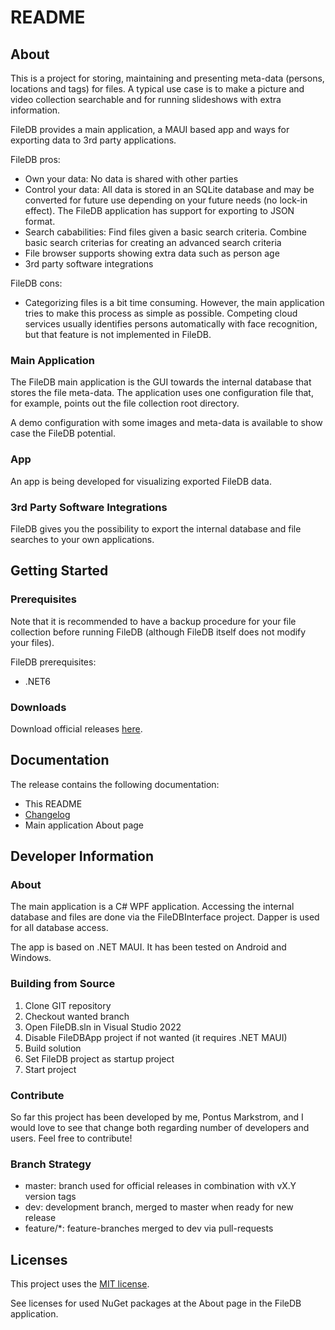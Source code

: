# README #

## About ##

This is a project for storing, maintaining and presenting meta-data (persons, locations and tags) for files. A typical use case is to make a picture and video collection searchable and for running slideshows with extra information.

FileDB provides a main application, a MAUI based app and ways for exporting data to 3rd party applications.

FileDB pros:

* Own your data: No data is shared with other parties
* Control your data: All data is stored in an SQLite database and may be converted for future use depending on your future needs (no lock-in effect). The FileDB application has support for exporting to JSON format.
* Search cababilities: Find files given a basic search criteria. Combine basic search criterias for creating an advanced search criteria
* File browser supports showing extra data such as person age
* 3rd party software integrations

FileDB cons:

* Categorizing files is a bit time consuming. However, the main application tries to make this process as simple as possible. Competing cloud services usually identifies persons automatically with face recognition, but that feature is not implemented in FileDB.

### Main Application ###

The FileDB main application is the GUI towards the internal database that stores the file meta-data. The application uses one configuration file that, for example, points out the file collection root directory.

A demo configuration with some images and meta-data is available to show case the FileDB potential.

### App ###

An app is being developed for visualizing exported FileDB data.

### 3rd Party Software Integrations ###

FileDB gives you the possibility to export the internal database and file searches to your own applications.

## Getting Started ##

### Prerequisites ###

Note that it is recommended to have a backup procedure for your file collection before running FileDB (although FileDB itself does not modify your files).

FileDB prerequisites:

- .NET6

### Downloads ###

Download official releases [here](https://drive.google.com/drive/folders/1GyZpdDcMdUOlvvtwtKUuylazoy7XaIcm).

## Documentation ##

The release contains the following documentation:

* This README
* [Changelog](CHANGES.txt)
* Main application About page

## Developer Information ##

### About ###

The main application is a C# WPF application. Accessing the internal database and files are done via the FileDBInterface project. Dapper is used for all database access.

The app is based on .NET MAUI. It has been tested on Android and Windows.

### Building from Source ###

1. Clone GIT repository
2. Checkout wanted branch
3. Open FileDB.sln in Visual Studio 2022
4. Disable FileDBApp project if not wanted (it requires .NET MAUI)
5. Build solution
6. Set FileDB project as startup project
7. Start project

### Contribute ###

So far this project has been developed by me, Pontus Markstrom, and I would love to see that change both regarding number of developers and users. Feel free to contribute!

### Branch Strategy ###

* master: branch used for official releases in combination with vX.Y version tags
* dev: development branch, merged to master when ready for new release
* feature/*: feature-branches merged to dev via pull-requests

## Licenses ##

This project uses the [MIT license](LICENSE.txt).

See licenses for used NuGet packages at the About page in the FileDB application.
